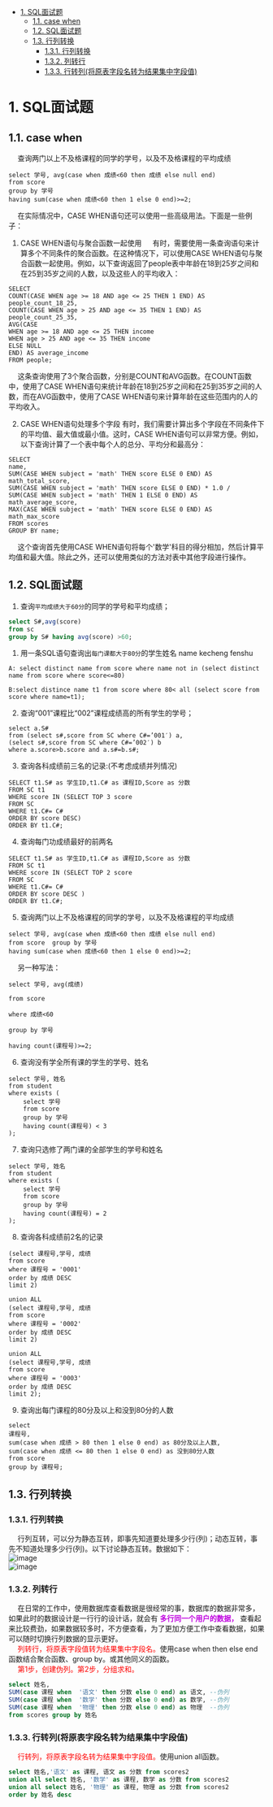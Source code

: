 <!-- TOC -->

- [1. SQL面试题](#1-sql面试题)
    - [1.1. case when](#11-case-when)
    - [1.2. SQL面试题](#12-sql面试题)
    - [1.3. 行列转换](#13-行列转换)
        - [1.3.1. 行列转换](#131-行列转换)
        - [1.3.2. 列转行](#132-列转行)
        - [1.3.3. 行转列(将原表字段名转为结果集中字段值)](#133-行转列将原表字段名转为结果集中字段值)

<!-- /TOC -->


# 1. SQL面试题  
<!--
https://www.cnblogs.com/smileberry/p/7411855.html
https://zhuanlan.zhihu.com/p/359621510

-->

## 1.1. case when  
&emsp; 查询两门以上不及格课程的同学的学号，以及不及格课程的平均成绩

```
select 学号, avg(case when 成绩<60 then 成绩 else null end)
from score
group by 学号
having sum(case when 成绩<60 then 1 else 0 end)>=2;
```

&emsp; 在实际情况中，CASE WHEN语句还可以使用一些高级用法。下面是一些例子：  

1. CASE WHEN语句与聚合函数一起使用
&emsp; 有时，需要使用一条查询语句来计算多个不同条件的聚合函数。在这种情况下，可以使用CASE WHEN语句与聚合函数一起使用。例如，以下查询返回了people表中年龄在18到25岁之间和在25到35岁之间的人数，以及这些人的平均收入：  

```
SELECT
COUNT(CASE WHEN age >= 18 AND age <= 25 THEN 1 END) AS people_count_18_25,
COUNT(CASE WHEN age > 25 AND age <= 35 THEN 1 END) AS people_count_25_35,
AVG(CASE
WHEN age >= 18 AND age <= 25 THEN income
WHEN age > 25 AND age <= 35 THEN income
ELSE NULL
END) AS average_income
FROM people;
```
&emsp; 这条查询使用了3个聚合函数，分别是COUNT和AVG函数。在COUNT函数中，使用了CASE WHEN语句来统计年龄在18到25岁之间和在25到35岁之间的人数，而在AVG函数中，使用了CASE WHEN语句来计算年龄在这些范围内的人的平均收入。  

2. CASE WHEN语句处理多个字段
有时，我们需要计算出多个字段在不同条件下的平均值、最大值或最小值。这时，CASE WHEN语句可以非常方便。例如，以下查询计算了一个表中每个人的总分、平均分和最高分：  

```
SELECT
name,
SUM(CASE WHEN subject = 'math' THEN score ELSE 0 END) AS math_total_score,
SUM(CASE WHEN subject = 'math' THEN score ELSE 0 END) * 1.0 /
SUM(CASE WHEN subject = 'math' THEN 1 ELSE 0 END) AS math_average_score,
MAX(CASE WHEN subject = 'math' THEN score ELSE 0 END) AS math_max_score
FROM scores
GROUP BY name;
```
&emsp; 这个查询首先使用CASE WHEN语句将每个'数学'科目的得分相加，然后计算平均值和最大值。除此之外，还可以使用类似的方法对表中其他字段进行操作。  

## 1.2. SQL面试题 
1. 查询`平均成绩大于60分`的同学的学号和平均成绩；  
```sql
select S#,avg(score)
from sc
group by S# having avg(score) >60; 
```

1. 用一条SQL语句查询出`每门课都大于80分`的学生姓名 name kecheng fenshu   

```
A: select distinct name from score where name not in (select distinct name from score where score<=80)  

B:select distince name t1 from score where 80< all (select score from score where name=t1);  
```

2. 查询“001”课程比“002”课程成绩高的所有学生的学号；  

```
select a.S#
from (select s#,score from SC where C#=’001′) a,
(select s#,score from SC where C#=’002′) b
where a.score>b.score and a.s#=b.s#;   
```

3. 查询各科成绩前三名的记录:(不考虑成绩并列情况)

```
SELECT t1.S# as 学生ID,t1.C# as 课程ID,Score as 分数
FROM SC t1
WHERE score IN (SELECT TOP 3 score
FROM SC
WHERE t1.C#= C#
ORDER BY score DESC)
ORDER BY t1.C#; 
```

4. 查询每门功成绩最好的前两名

```
SELECT t1.S# as 学生ID,t1.C# as 课程ID,Score as 分数
FROM SC t1
WHERE score IN (SELECT TOP 2 score
FROM SC
WHERE t1.C#= C#
ORDER BY score DESC )
ORDER BY t1.C#;
```

5. 查询两门以上不及格课程的同学的学号，以及不及格课程的平均成绩

```
select 学号, avg(case when 成绩<60 then 成绩 else null end)
from score  group by 学号
having sum(case when 成绩<60 then 1 else 0 end)>=2;
```

&emsp; 另一种写法：
```
select 学号, avg(成绩)

from score

where 成绩<60

group by 学号

having count(课程号)>=2;
```

6. 查询没有学全所有课的学生的学号、姓名

```
select 学号, 姓名
from student
where exists (
    select 学号
    from score
    group by 学号
    having count(课程号) < 3
);
```

7. 查询只选修了两门课的全部学生的学号和姓名

```
select 学号, 姓名
from student
where exists (
    select 学号
    from score
    group by 学号
    having count(课程号) = 2
);
```

8. 查询各科成绩前2名的记录
```
(select 课程号,学号, 成绩
from score
where 课程号 = '0001'
order by 成绩 DESC
limit 2)

union ALL
(select 课程号,学号, 成绩
from score
where 课程号 = '0002'
order by 成绩 DESC
limit 2)

union ALL
(select 课程号,学号, 成绩
from score
where 课程号 = '0003'
order by 成绩 DESC
limit 2);
```

9. 查询出每门课程的80分及以上和没到80分的人数

```
select
课程号,
sum(case when 成绩 > 80 then 1 else 0 end) as 80分及以上人数,
sum(case when 成绩 <= 80 then 1 else 0 end) as 没到80分人数
from score
group by 课程号;
```


## 1.3. 行列转换  
### 1.3.1. 行列转换  
&emsp; 行列互转，可以分为静态互转，即事先知道要处理多少行(列)；动态互转，事先不知道处理多少行(列)。以下讨论静态互转。数据如下：  
![image](http://182.92.69.8:8081/img/SQL/sql-9.png)  
![image](http://182.92.69.8:8081/img/SQL/sql-10.png)  

### 1.3.2. 列转行  
&emsp; 在日常的工作中，使用数据库查看数据是很经常的事，数据库的数据非常多，如果此时的数据设计是一行行的设计话，就会有 **<font color = "clime">多行同一个用户的数据，</font>** 查看起来比较费劲，如果数据较多时，不方便查看，为了更加方便工作中查看数据，如果可以随时切换行列数据的显示更好。  
&emsp; <font color = "red">列转行，将原表字段值转为结果集中字段名。</font>使用case when then else end函数结合聚合函数、group by。或其他同义的函数。  
&emsp; <font color = "red">第1步，创建伪列。第2步，分组求和。</font>  

```sql
select 姓名,
SUM(case 课程 when  '语文' then 分数 else 0 end) as 语文, --伪列
SUM(case 课程 when  '数学' then 分数 else 0 end) as 数学, --伪列
SUM(case 课程 when  '物理' then 分数 else 0 end) as 物理  --伪列
from scores group by 姓名
```

### 1.3.3. 行转列(将原表字段名转为结果集中字段值)  
&emsp; <font color = "red">行转列，将原表字段名转为结果集中字段值。</font>使用union all函数。  

```sql
select 姓名,'语文' as 课程, 语文 as 分数 from scores2 
union all select 姓名, '数学' as 课程, 数学 as 分数 from scores2 
union all select 姓名, '物理' as 课程, 物理 as 分数 from scores2 
order by 姓名 desc
```
